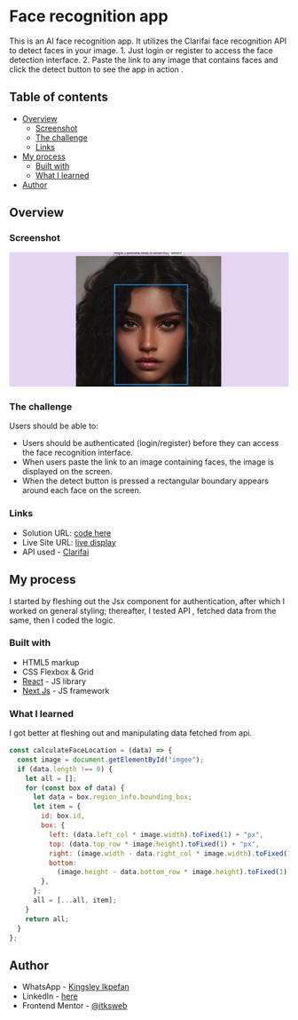 # Face recognition app

This is an AI face recognition app. It utilizes the Clarifai face recognition API to detect faces in your image. 1. Just login or register to access the face detection interface. 2. Paste the link to any image that contains faces and click the detect button to see the app in action .

## Table of contents

- [Overview](#overview)
  - [Screenshot](#screenshot)
  - [The challenge](#the-challenge)
  - [Links](#links)
- [My process](#my-process)
  - [Built with](#built-with)
  - [What I learned](#what-i-learned)
- [Author](#author)

## Overview

### Screenshot

![](./screenshot.jpg)

### The challenge

Users should be able to:

- Users should be authenticated (login/register) before they can access the face recognition interface.
- When users paste the link to an image containing faces, the image is displayed on the screen.
- When the detect button is pressed a rectangular boundary appears around each face on the screen.

### Links

- Solution URL: [code here](https://github.com/itksweb/face-detect)
- Live Site URL: [live display](https://face-detectly.vercel.app/)
- API used - [Clarifai](https://clarifai.com)

## My process

I started by fleshing out the Jsx component for authentication, after which I worked on general styling; thereafter, I tested API , fetched data from the same, then I coded the logic.

### Built with

- HTML5 markup
- CSS Flexbox & Grid
- [React](https://reactjs.org/) - JS library
- [Next Js](https://nextjs.org) - JS framework 

### What I learned

I got better at fleshing out and manipulating data fetched from api.

```js
const calculateFaceLocation = (data) => {
  const image = document.getElementById("imgee");
  if (data.length !== 0) {
    let all = [];
    for (const box of data) {
      let data = box.region_info.bounding_box;
      let item = {
        id: box.id,
        box: {
          left: (data.left_col * image.width).toFixed(1) + "px",
          top: (data.top_row * image.height).toFixed(1) + "px",
          right: (image.width - data.right_col * image.width).toFixed(1) + "px",
          bottom:
            (image.height - data.bottom_row * image.height).toFixed(1) + "px",
        },
      };
      all = [...all, item];
    }
    return all;
  }
};
```

## Author

- WhatsApp - [Kingsley Ikpefan](https://wa.me/2348060719978)
- LinkedIn - [here](https://www.linkedin.com/in/kingsleyikpefan)
- Frontend Mentor - [@itksweb](https://www.frontendmentor.io/profile/itksweb)
